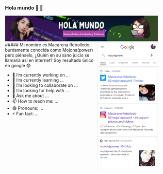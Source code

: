 ### Hola mundo 🧡 👋

<!--
**mojonapower/mojonapower** is a ✨ _special_ ✨ repository because its `README.md` (this file) appears on your GitHub profile.

Here are some ideas to get you started:

- 🔭 I’m currently working on ...
- 🌱 I’m currently learning ...
- 👯 I’m looking to collaborate on ...
- 🤔 I’m looking for help with ...
- 💬 Ask me about ...
- 📫 How to reach me: ...
- 😄 Pronouns: ...
- ⚡ Fun fact: ...
-->
<img src="./img/bannermaca.png" alt="drawing" width="800" />
<img src="./img/imggoogle.PNG" alt="drawing" width="200" style="float:right"/>
##### Mi nombre es Macarena Rebolledo, burdamente conocida como Mojona(power) pero piénselo, ¿Quién en su sano juicio se llamaría así en internet? Soy resultado único en google 😎 

- 🔭 I’m currently working on ...
- 🌱 I’m currently learning ...
- 👯 I’m looking to collaborate on ...
- 🤔 I’m looking for help with ...
- 💬 Ask me about ...
- 📫 How to reach me: ...
- 😄 Pronouns: ...
- ⚡ Fun fact: ...